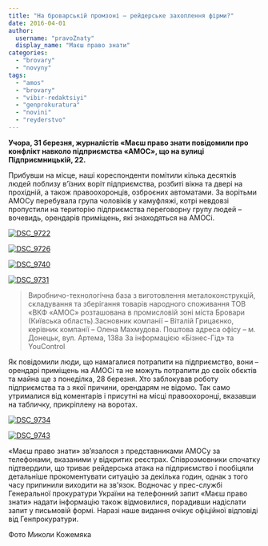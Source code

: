 ```yaml
---
title: "На броварській промзоні – рейдерське захоплення фірми?"
date: 2016-04-01
author: 
  username: "pravoZnaty"
  display_name: "Маєш право знати"
categories: 
  - "brovary"
  - "novyny"
tags: 
  - "amos"
  - "brovary"
  - "vibir-redaktsiyi"
  - "genprokuratura"
  - "novini"
  - "reyderstvo"
---
```


**Учора, 31 березня, журналістів «Маєш право знати повідомили про конфлікт навколо підприємства «АМОС», що на вулиці Підприємницькій, 22.**

Прибувши на місце, наші кореспонденти помітили кілька десятків людей поблизу в’їзних воріт підприємства, розбиті вікна та двері на прохідній, а також правоохоронців, озброєних автоматами. За ворітьми АМОСу перебувала група чоловіків у камуфляжі, котрі невдовзі пропустили на територію підприємства переговорну групу людей – вочевидь, орендарів приміщень, які знаходяться на АМОСі.

[![DSC_9722](https://mpz.brovary.org/wp-content/uploads/2016/04/DSC_9722.jpg)](https://mpz.brovary.org/wp-content/uploads/2016/04/DSC_9722.jpg)

[![DSC_9726](https://mpz.brovary.org/wp-content/uploads/2016/04/DSC_9726.jpg)](https://mpz.brovary.org/wp-content/uploads/2016/04/DSC_9726.jpg)

[![DSC_9740](https://mpz.brovary.org/wp-content/uploads/2016/04/DSC_9740.jpg)](https://mpz.brovary.org/wp-content/uploads/2016/04/DSC_9740.jpg)

[![DSC_9731](https://mpz.brovary.org/wp-content/uploads/2016/04/DSC_9731.jpg)](https://mpz.brovary.org/wp-content/uploads/2016/04/DSC_9731.jpg)

> Виробничо-технологічна база з виготовлення металоконструкцій, складування та зберігання товарів народного споживання ТОВ «ВКФ «АМОС» розташована в промисловій зоні міста Бровари (Київська область).Засновник компанії – Віталій Грицаєнко, керівник компанії – Олена Махмудова. Поштова адреса офісу – м. Донецьк, вул. Артема, 138а За інформацією «Бізнес-Гід» та YouControl

Як повідомили люди, що намагалися потрапити на підприємство, вони – орендарі приміщень на АМОСі та не можуть потрапити до своїх обєктів та майна ще з понеділка, 28 березня. Хто заблокував роботу підприємства та з якої причини, орендарям не відомо. Так само утрималися від коментарів і присутні на місці правоохоронці, вказавши на табличку, прикріплену на воротах.

[![DSC_9734](https://mpz.brovary.org/wp-content/uploads/2016/04/DSC_9734.jpg)](https://mpz.brovary.org/wp-content/uploads/2016/04/DSC_9734.jpg)

[![DSC_9743](https://mpz.brovary.org/wp-content/uploads/2016/04/DSC_9743.jpg)](https://mpz.brovary.org/wp-content/uploads/2016/04/DSC_9743.jpg)

«Маєш право знати» зв’язалося з представниками АМОСу за телефонами, вказаними у відкритих реєстрах. Співрозмовники спочатку підтвердили, що триває рейдерська атака на підприємство і пообіцяли детальніше прокоментувати ситуацію за декілька годин, однак з того часу припинили виходити на зв'язок. Водночас у прес-службі Генеральної прокуратури України на телефонний запит «Маєш право знати» надати інформацію також відмовилися, порадивши надіслати запит у письмовій формі. Наразі наше видання очікує офіційної відповіді від Генпрокуратури.

Фото Миколи Кожемяка
